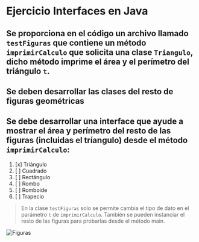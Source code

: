 # Ejercicio Interfaces en Java

## Se proporciona en el código un archivo llamado `testFiguras` que contiene un método `imprimirCalculo` que solicita una clase `Triangulo`, dicho método imprime el área y el perímetro del triángulo `t`.

## Se deben desarrollar las clases del resto de figuras geométricas 

## Se debe desarrollar una interface que ayude a mostrar el área y perímetro del resto de las figuras (incluidas el tríangulo) desde el método `imprimirCalculo`:

1. [x] Triángulo 
2. [ ] Cuadrado
3. [ ] Rectángulo
4. [ ] Rombo
5. [ ] Romboide
6. [ ] Trapecio

> En la clase `testFiguras` solo se permite cambia el tipo de dato en el parámetro `t` de `imprimirCalculo`. También se pueden instanciar el resto de las figuras para probarlas desde el método main.


![Figuras](https://raw.githubusercontent.com/jcgeneration/FigurasGeometricasInterface/main/area_perimetro_poligono.jpg)

